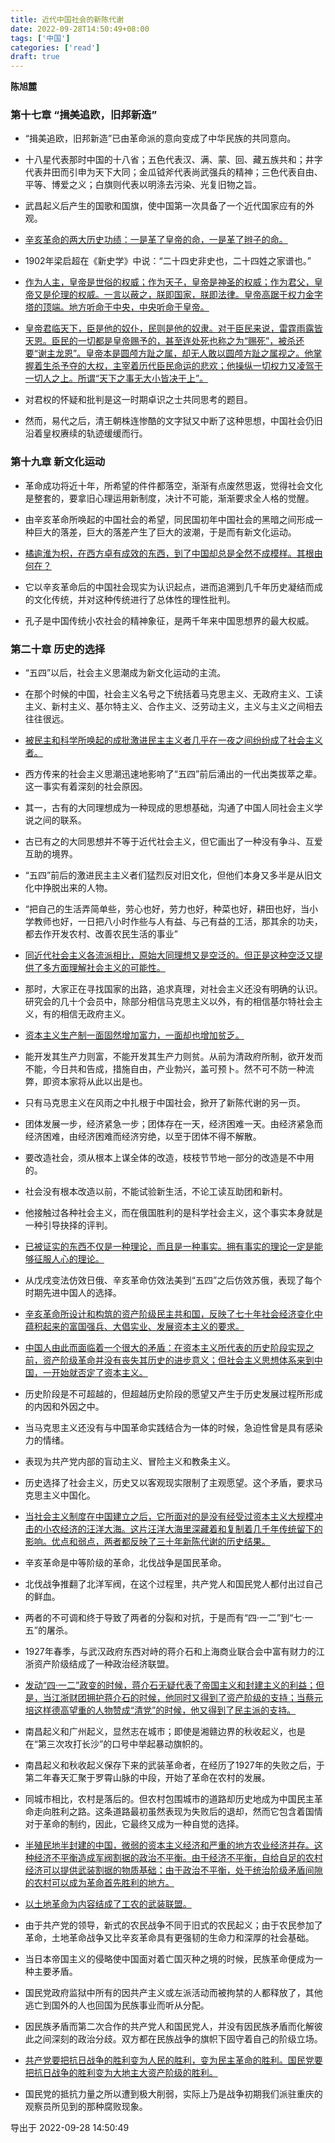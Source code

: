 ```yaml
---
title: 近代中国社会的新陈代谢
date: 2022-09-28T14:50:49+08:00
tags: ['中国']
categories: ['read']
draft: true
---
```


**陈旭麓**

### 第十七章 “揖美追欧，旧邦新造”

* “揖美追欧，旧邦新造”已由革命派的意向变成了中华民族的共同意向。

* 十八星代表那时中国的十八省；五色代表汉、满、蒙、回、藏五族共和；井字代表井田而引申为天下大同；金瓜钺斧代表尚武强兵的精神；三色代表自由、平等、博爱之义；白旗则代表以明涤去污染、光复旧物之旨。

* 武昌起义后产生的国歌和国旗，使中国第一次具备了一个近代国家应有的外观。

* [辛亥革命的两大历史功绩：一是革了皇帝的命，一是革了辫子的命。]()

* 1902年梁启超在《新史学》中说：“二十四史非史也，二十四姓之家谱也。”

* [作为人主，皇帝是世俗的权威；作为天子，皇帝是神圣的权威；作为君父，皇帝又是伦理的权威。一言以蔽之，朕即国家，朕即法律。皇帝高踞于权力金字塔的顶端。地方听命于中央，中央听命于皇帝。]()

* [皇帝君临天下，臣是他的奴仆，民则是他的奴隶。对于臣民来说，雷霆雨露皆天恩。臣民的一切都是皇帝赐予的，甚至连处死也称之为“赐死”，被杀还要“谢主龙恩”。皇帝本是圆颅方趾之属，却无人敢以圆颅方趾之属视之。他掌握着生杀予夺的大权，主宰着历代臣民命运的悲欢；他操纵一切权力又凌驾于一切人之上。所谓“天下之事无大小皆决于上”。]()

* 对君权的怀疑和批判是这一时期卓识之士共同思考的题目。

* 然而，易代之后，清王朝株连惨酷的文字狱又中断了这种思想，中国社会仍旧沿着皇权赓续的轨迹缓缓而行。


### 第十九章 新文化运动

* 革命成功将近十年，所希望的件件都落空，渐渐有点废然思返，觉得社会文化是整套的，要拿旧心理运用新制度，决计不可能，渐渐要求全人格的觉醒。

* 由辛亥革命所唤起的中国社会的希望，同民国初年中国社会的黑暗之间形成一种巨大的落差，巨大的落差产生了巨大的波潮，于是而有新文化运动。

* [橘逾淮为枳，在西方卓有成效的东西，到了中国却总是全然不成模样。其根由何在？]()

* 它以辛亥革命后的中国社会现实为认识起点，进而追溯到几千年历史凝结而成的文化传统，并对这种传统进行了总体性的理性批判。

* 孔子是中国传统小农社会的精神象征，是两千年来中国思想界的最大权威。


### 第二十章 历史的选择

* “五四”以后，社会主义思潮成为新文化运动的主流。

* 在那个时候的中国，社会主义名号之下统括着马克思主义、无政府主义、工读主义、新村主义、基尔特主义、合作主义、泛劳动主义，主义与主义之间相去往往很远。

* [被民主和科学所唤起的成批激进民主主义者几乎在一夜之间纷纷成了社会主义者。]()

* 西方传来的社会主义思潮迅速地影响了“五四”前后涌出的一代出类拔萃之辈。这一事实有着深刻的社会原因。

* 其一，古有的大同理想成为一种现成的思想基础，沟通了中国人同社会主义学说之间的联系。

* 古已有之的大同思想并不等于近代社会主义，但它画出了一种没有争斗、互爱互助的境界。

* “五四”前后的激进民主主义者们猛烈反对旧文化，但他们本身又多半是从旧文化中挣脱出来的人物。

* “把自己的生活弄简单些，劳心也好，劳力也好，种菜也好，耕田也好，当小学教师也好，一日把八小时作些与人有益、与己有益的工活，那其余的功夫，都去作开发农村、改善农民生活的事业”

* [同近代社会主义各流派相比，原始大同理想又是空泛的。但正是这种空泛又提供了多方面理解社会主义的可能性。]()

* 那时，大家正在寻找国家的出路，追求真理，对社会主义还没有明确的认识。研究会的几十个会员中，除部分相信马克思主义以外，有的相信基尔特社会主义，有的相信无政府主义。

* [资本主义生产制一面固然增加富力，一面却也增加贫乏。]()

* 能开发其生产力则富，不能开发其生产力则贫。从前为清政府所制，欲开发而不能，今日共和告成，措施自由，产业勃兴，盖可预卜。然不可不防一种流弊，即资本家将从此以出是也。

* 只有马克思主义在风雨之中扎根于中国社会，掀开了新陈代谢的另一页。

* 团体发展一步，经济紧急一步；团体存在一天，经济困难一天。由经济紧急而经济困难，由经济困难而经济穷绝，以至于团体不得不解散。

* 要改造社会，须从根本上谋全体的改造，枝枝节节地一部分的改造是不中用的。

* 社会没有根本改造以前，不能试验新生活，不论工读互助团和新村。

* 他接触过各种社会主义，而在俄国胜利的是科学社会主义，这个事实本身就是一种引导抉择的评判。

* [已被证实的东西不仅是一种理论，而且是一种事实。拥有事实的理论一定是能够征服人心的理论。]()

* 从戊戌变法仿效日俄、辛亥革命仿效法美到“五四”之后仿效苏俄，表现了每个时期先进中国人的选择。

* [辛亥革命所设计和构筑的资产阶级民主共和国，反映了七十年社会经济变化中蕴积起来的富国强兵、大倡实业、发展资本主义的要求。]()

* [中国人由此而面临着一个很大的矛盾：在资本主义所代表的历史阶段实现之前，资产阶级革命并没有丧失其历史的进步意义；但社会主义思想体系来到中国，一开始就否定了资本主义。]()

* 历史阶段是不可超越的，但超越历史阶段的愿望又产生于历史发展过程所形成的内因和外因之中。

* 当马克思主义还没有与中国革命实践结合为一体的时候，急迫性曾是具有感染力的情绪。

* 表现为共产党内部的盲动主义、冒险主义和教条主义。

* 历史选择了社会主义，历史又以客观现实限制了主观愿望。这个矛盾，要求马克思主义中国化。

* [当社会主义制度在中国建立之后，它所面对的是没有经受过资本主义大规模冲击的小农经济的汪洋大海。这片汪洋大海里深藏着和复制着几千年传统留下的影响。优点和弱点，两者都反映了三十年新陈代谢的历史结果。]()

* 辛亥革命是中等阶级的革命，北伐战争是国民革命。

* 北伐战争推翻了北洋军阀，在这个过程里，共产党人和国民党人都付出过自己的鲜血。

* 两者的不可调和终于导致了两者的分裂和对抗，于是而有“四·一二”到“七·一五”的屠杀。

* 1927年春季，与武汉政府东西对峙的蒋介石和上海商业联合会中富有财力的江浙资产阶级结成了一种政治经济联盟。

* [发动“四·一二”政变的时候，蒋介石无疑代表了帝国主义和封建主义的利益；但是，当江浙财团拥护蒋介石的时候，他同时又得到了资产阶级的支持；当蔡元培这样德高望重的人物赞成“清党”的时候，他又得到了民主派的支持。]()

* 南昌起义和广州起义，显然志在城市；即使是湘赣边界的秋收起义，也是在“第三次攻打长沙”的口号中举起暴动旗帜的。

* 南昌起义和秋收起义保存下来的武装革命者，在经历了1927年的失败之后，于第二年春天汇聚于罗霄山脉的中段，开始了革命在农村的发展。

* 同城市相比，农村是落后的。但农村包围城市的道路却历史地成为中国民主革命走向胜利之路。这条道路最初虽然表现为失败后的退却，然而它包含着国情对于革命的制约，因此，它最终又成为一种自觉的选择。

* [半殖民地半封建的中国，微弱的资本主义经济和严重的地方农业经济并存。这种经济不平衡造成军阀割据的政治不平衡。由于经济不平衡，自给自足的农村经济可以提供武装割据的物质基础；由于政治不平衡，处于统治阶级矛盾间隙的农村可以成为革命首先胜利的地方。]()

* [以土地革命为内容结成了工农的武装联盟。]()

* 由于共产党的领导，新式的农民战争不同于旧式的农民起义；由于农民参加了革命，土地革命战争又比辛亥革命具有更强韧的生命力和深厚的社会基础。

* 当日本帝国主义的侵略使中国面对着亡国灭种之境的时候，民族革命便成为一种主要矛盾。

* 国民党政府监狱中所有的因共产主义或左派活动而被拘禁的人都释放了，其他逃亡到国外的人也回国为民族事业而听从分配。

* 因民族矛盾而第二次合作的共产党人和国民党人，并没有因民族矛盾而化解彼此之间深刻的政治分歧。双方都在民族战争的旗帜下固守着自己的阶级立场。

* [共产党要把抗日战争的胜利变为人民的胜利，变为民主革命的胜利。国民党要把抗日战争的胜利变为大地主大资产阶级的胜利。]()

* 国民党的抵抗力量之所以遭到极大削弱，实际上乃是战争初期我们派驻重庆的观察员所见到的那种腐败现象。

导出于 2022-09-28 14:50:49


